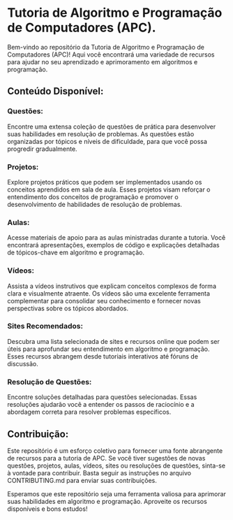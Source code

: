 # Tutoria de Algoritmo e Programação de Computadores (APC).

Bem-vindo ao repositório da Tutoria de Algoritmo e Programação de Computadores (APC)! Aqui você encontrará uma variedade de recursos para ajudar no seu aprendizado e aprimoramento em algoritmos e programação.

## Conteúdo Disponível:

### Questões:
Encontre uma extensa coleção de questões de prática para desenvolver suas habilidades em resolução de problemas. As questões estão organizadas por tópicos e níveis de dificuldade, para que você possa progredir gradualmente.

### Projetos: 
Explore projetos práticos que podem ser implementados usando os conceitos aprendidos em sala de aula. Esses projetos visam reforçar o entendimento dos conceitos de programação e promover o desenvolvimento de habilidades de resolução de problemas.

### Aulas: 
Acesse materiais de apoio para as aulas ministradas durante a tutoria. Você encontrará apresentações, exemplos de código e explicações detalhadas de tópicos-chave em algoritmo e programação.

### Vídeos: 
Assista a vídeos instrutivos que explicam conceitos complexos de forma clara e visualmente atraente. Os vídeos são uma excelente ferramenta complementar para consolidar seu conhecimento e fornecer novas perspectivas sobre os tópicos abordados.

### Sites Recomendados: 
Descubra uma lista selecionada de sites e recursos online que podem ser úteis para aprofundar seu entendimento em algoritmo e programação. Esses recursos abrangem desde tutoriais interativos até fóruns de discussão.

### Resolução de Questões: 
Encontre soluções detalhadas para questões selecionadas. Essas resoluções ajudarão você a entender os passos de raciocínio e a abordagem correta para resolver problemas específicos.

## Contribuição:

Este repositório é um esforço coletivo para fornecer uma fonte abrangente de recursos para a tutoria de APC. Se você tiver sugestões de novas questões, projetos, aulas, vídeos, sites ou resoluções de questões, sinta-se à vontade para contribuir. Basta seguir as instruções no arquivo CONTRIBUTING.md para enviar suas contribuições.

Esperamos que este repositório seja uma ferramenta valiosa para aprimorar suas habilidades em algoritmo e programação. Aproveite os recursos disponíveis e bons estudos!
